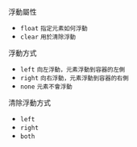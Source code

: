 浮動屬性
- `float` <small>指定元素如何浮動</small>
- `clear` <small>用於清除浮動</small>

浮動方式
- `left` <small>向左浮動，元素浮動到容器的左側</small>
- `right` <small>向右浮動，元素浮動到容器的右側</small>
- `none` <small>元素不會浮動</small>

清除浮動方式
- `left`
- `right`
- `both`